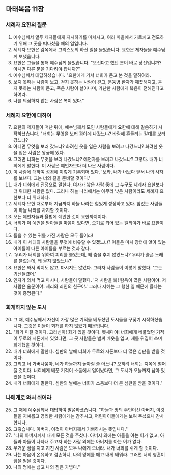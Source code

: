 ## 마태복음 11장

### 세례자 요한의 질문
1. 예수님께서 열두 제자들에게 지시하기를 마치시고, 여러 마을에서 가르치고 전도하기 위해 그 곳을 떠나셨을 때의 일입니다.
2. 세례자 요한은 감옥에서 그리스도의 하신 일을 들었습니다. 요한은 제자들을 예수님께 보냈습니다.
3. 요한은 그들을 통해 예수님께 물었습니다. "오신다고 했던 분이 바로 당신입니까? 아니면 다른 분을 기다려야 합니까?"
4. 예수님께서 대답하셨습니다. "요한에게 가서 너희가 듣고 본 것을 말하여라.
5. 보지 못하는 사람이 보고, 걷지 못하는 사람이 걷고, 문둥병 환자가 깨끗해지고, 듣지 못하는 사람이 듣고, 죽은 사람이 살아나며, 가난한 사람에게 복음이 전해진다고 하여라.
6. 나를 의심하지 않는 사람은 복이 있다."
### 세례자 요한에 대하여
7. 요한의 제자들이 떠난 뒤에, 예수님께서 모인 사람들에게 요한에 대해 말씀하기 시작하셨습니다. "너희는 무엇을 보러 광야에 나갔느냐? 바람에 흔들리는 갈대를 보러 갔느냐?
8. 아니면 무엇을 보러 갔느냐? 화려한 옷을 입은 사람을 보려고 나갔느냐? 화려한 옷을 입은 사람은 왕궁에 있다.
9. 그러면 너희는 무엇을 보러 나갔느냐? 예언자를 보려고 나갔느냐? 그렇다. 내가 너희에게 말한다. 이 사람은 예언자보다 더 나은 사람이다.
10. 이 사람에 대하여 성경에 이렇게 기록되어 있다. '보라, 내가 너보다 앞서 나의 사자를 보낸다. 그는 너의 길을 준비할 것이다.'
11. 내가 너희에게 진정으로 말한다. 여자가 낳은 사람 중에 그 누구도 세례자 요한보다 더 위대한 사람은 없다. 그러나 하늘 나라에서는 아무리 낮은 사람이라도 세례자 요한보다 더 위대하다.
12. 세례자 요한 때로부터 지금까지 하늘 나라는 힘있게 성장하고 있다. 힘있는 사람들이 하늘 나라를 차지할 것이다.
13. 모든 예언자들과 율법에 예언한 것이 요한까지이다.
14. 너희가 이 예언을 받아들일 마음이 있다면, 오기로 되어 있는 엘리야가 바로 요한이다.
15. 들을 수 있는 귀를 가진 사람은 모두 들어라!
16. 내가 이 세대의 사람들을 무엇에 비유할 수 있겠느냐? 이들은 마치 장터에 앉아 있는 아이들이 다른 아이들을 부르는 것과 같다.
17. '우리가 너희를 위하여 피리를 불었는데, 왜 춤을 추지 않았느냐? 우리가 슬픈 노래를 불렀는데, 왜 울지 않았느냐?'
18. 요한은 와서 먹지도 않고, 마시지도 않았다. 그러자 사람들이 이렇게 말했다. '그는 귀신들렸어.'
19. 인자가 와서 먹고 마시니, 사람들이 말했다. '저 사람을 봐! 탐욕이 많은 사람이야. 저 사람은 술꾼이야. 세리와 죄인의 친구야.' 그러나 지혜는 그 행한 일 때문에 옳다는 것이 증명된다."
### 회개하지 않는 도시
20. 그 때, 예수님께서 자신이 가장 많은 기적을 베푸셨던 도시들을 꾸짖기 시작하셨습니다. 그것은 이들이 회개를 하지 않았기 때문입니다.
21. "화가 미칠 것이다. 고라신아! 화가 있을 것이다. 벳새다야! 너희에게 베풀었던 기적이 두로와 시돈에서 있었다면, 그 곳 사람들은 벌써 베옷을 입고, 재를 뒤집어 쓰며 회개했을 것이다.
22. 내가 너희에게 말한다. 심판의 날에 너희가 두로와 시돈보다 더 많은 심판을 받을 것이다.
23. 그리고 너 가버나움아, 네가 하늘까지 높아질 줄 아느냐? 오히려 너희는 지옥에 떨어질 것이다. 너희에게 베푼 기적이 소돔에서 일어났다면, 그 도시가 오늘까지 남아 있었을 것이다.
24. 내가 너희에게 말한다. 심판의 날에는 너희가 소돔보다 더 큰 심판을 받을 것이다."
### 나에게로 와서 쉬어라
25. 그 때에 예수님께서 대답하여 말씀하셨습니다. "하늘과 땅의 주인이신 아버지, 이것들을 지혜롭고 영리한 사람에게는 감추시고, 어린아이들에게는 보여 주셨으니 감사합니다.
26. 그렇습니다. 아버지, 이것이 아버지께서 기뻐하시는 뜻입니다."
27. "나의 아버지께서 내게 모든 것을 주셨다. 아버지 외에는 아들을 아는 이가 없고, 아들과 아들이 나타내 주고자 하는 사람 외에는 아버지를 아는 이가 없다.
28. 무거운 짐을 지고 지친 사람은 모두 나에게 오너라. 내가 너희를 쉬게 할 것이다.
29. 나는 마음이 온유하고 겸손하니, 나의 멍에를 메고 내게 배워라. 그러면 너희 영혼이 쉼을 얻을 것이다.
30. 나의 멍에는 쉽고 나의 짐은 가볍다."